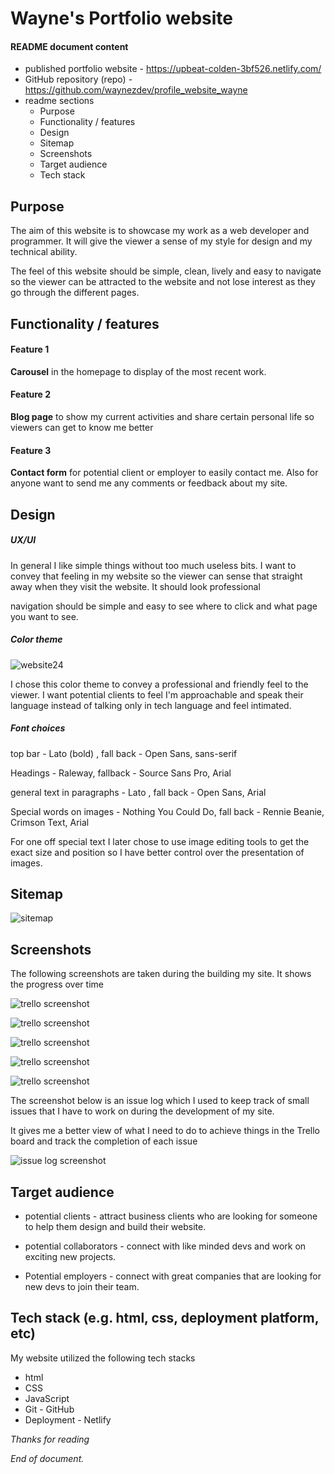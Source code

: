 # Wayne's Portfolio website

#### README document content



- published portfolio website - https://upbeat-colden-3bf526.netlify.com/
- GitHub repository (repo)     - https://github.com/waynezdev/profile_website_wayne
- readme sections     
  - Purpose
  - Functionality / features
  - Design
  - Sitemap
  - Screenshots
  - Target audience
  - Tech stack

## **Purpose**



The aim of this website is to showcase my work as a web developer and programmer. It will give the viewer a sense of my style for design and my technical ability.

The feel of this website should be simple, clean, lively and easy to navigate so the viewer can be attracted to the website and not lose interest as they go through the different pages.



## **Functionality / features**

#### Feature 1

**Carousel** in the homepage to display of the most recent work.



#### Feature 2

**Blog page** to show my current activities and share certain personal life so viewers can get to know me better



#### Feature 3

**Contact form** for potential client or employer to easily contact me. Also for anyone want to send me any comments or feedback about my site.



## **Design**

##### **UX/UI**

In general I like simple things without too much useless bits. I want to convey that feeling in my website so the viewer can sense that straight away when they visit the website. It should look professional

navigation should be simple and easy to see where to click and what page you want to see. 



##### **Color theme**

![website24](https://raw.githubusercontent.com/waynezdev/profile_website_wayne/master/docs/color_scheme/website24.jpg)

I chose this color theme to convey a professional and friendly feel to the viewer. I want potential clients to feel I'm approachable and speak their language instead of talking only in tech language and feel intimated. 

##### Font choices

top bar - Lato (bold) , fall back - Open Sans, sans-serif

Headings - Raleway, fallback -  Source Sans Pro, Arial

general text in paragraphs - Lato , fall back - Open Sans, Arial

Special words on images -  Nothing You Could Do, fall back - Rennie Beanie, Crimson Text, Arial



For one off special text I later chose to use image editing tools to get the exact size and position so I have better control over the presentation of images.



## **Sitemap**





![sitemap](https://raw.githubusercontent.com/waynezdev/profile_website_wayne/master/docs/sitemap.png)









## **Screenshots**



The following screenshots are taken during the building my site. It shows the progress over time

![trello screenshot](https://raw.githubusercontent.com/waynezdev/profile_website_wayne/master/docs/screen_shots/trello01.PNG)

![trello screenshot](https://raw.githubusercontent.com/waynezdev/profile_website_wayne/master/docs/screen_shots/trello02.PNG)

![trello screenshot](https://raw.githubusercontent.com/waynezdev/profile_website_wayne/master/docs/screen_shots/trello03.PNG)

![trello screenshot](https://raw.githubusercontent.com/waynezdev/profile_website_wayne/master/docs/screen_shots/trello04.PNG)

![trello screenshot](https://raw.githubusercontent.com/waynezdev/profile_website_wayne/master/docs/screen_shots/trello05.PNG)

The screenshot below is an issue log which I used to keep track of small issues that I have to work on during the development of my site.

It gives me a better view of what I need to do to achieve things in the Trello board and track the completion of each issue

![issue log screenshot](https://raw.githubusercontent.com/waynezdev/profile_website_wayne/master/docs/screen_shots/issue_log.PNG)





## **Target audience**



- potential clients - attract business clients who are looking for someone to help them design and build their website.

- potential collaborators - connect with like minded devs and work on exciting new projects.

- Potential employers - connect with great companies that are looking for new devs to join their team.




## **Tech stack (e.g. html, css, deployment platform, etc)**



My website utilized the following tech stacks

- html
- CSS
- JavaScript
- Git - GitHub
- Deployment - Netlify





*Thanks for reading*



*End of document.*





